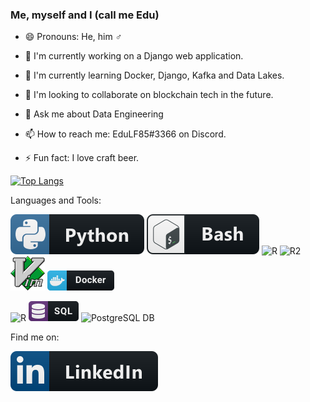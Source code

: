 ### Me, myself and I (call me Edu)

- 😄 Pronouns: He, him ♂
- 🔭 I'm currently working on a Django web application.
- 🌱 I'm currently learning Docker, Django, Kafka and Data Lakes.
- 👯 I'm looking to collaborate on blockchain tech in the future.
- 💬 Ask me about Data Engineering
- 📫 How to reach me: EduLF85#3366 on Discord.

- ⚡ Fun fact: I love craft beer.



[![Top Langs](https://github-readme-stats.vercel.app/api/top-langs/?username=eddy85br&&layout=compact)](https://github.com/anuraghazra/github-readme-stats)



Languages and Tools:

![Python](./img/python.svg)
![Bash](./img/bash.svg)
![R](https://www.r-project.org/Rlogo.png)
![R2](<img src=".img/Rlogo.png" width="100" height="78" alt="R">)
![Vim](./img/vim.png)
![Docker](./img/docker.png)

<div>
  <img src=".img/Rlogo.png" width="100" height="78" alt="R" />
  <img src="./img/sql.png" alt="SQL language" />
  <img src="./postgresql.png" alt="PostgreSQL DB" />
</div>

Find me on:

[![Linkedin](./img/linkedin.svg)](https://www.linkedin.com/in/eduardolf/)
